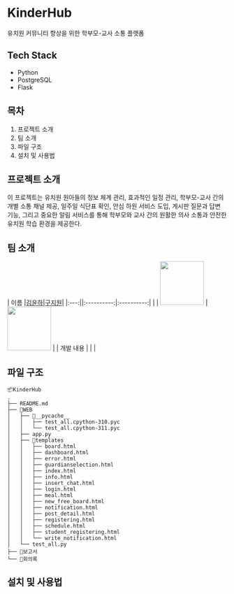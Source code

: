 # KinderHub
유치원 커뮤니티 향상을 위한 학부모-교사 소통 플랫폼

## Tech Stack

- Python
- PostgreSQL
- Flask

## 목차

1. 프로젝트 소개
2. 팀 소개
3. 파일 구조
4. 설치 및 사용법

## 프로젝트 소개

이 프로젝트는 유치원 원아들의 정보 체계 관리, 효과적인 일정 관리, 학부모-교사 간의 개별 소통 채널 제공, 일주일 식단표 확인, 안심 하원 서비스 도입, 게시판 질문과 답변 기능, 그리고 중요한 알림 서비스를 통해 학부모와 교사 간의 원활한 의사 소통과 안전한 유치원 학습 환경을 제공한다.

## 팀 소개
| 이름 |[김윤하](https://github.com/xdbsgk)|[구지원](https://github.com/kUZEEwon)|
|:---:||:----------:|:----------:|
| | <img src="https://github.com/xdbsgk" width="100"> | <img src="https://github.com/kUZEEwon" width="100">  |
| 개발 내용 | | |

## 파일 구조
```
📦KinderHub
.
├── README.md
├── 📂WEB
│   ├── 📂__pycache__
│   │   ├── test_all.cpython-310.pyc
│   │   └── test_all.cpython-311.pyc
│   ├── app.py
│   ├── 📂templates
│   │   ├── board.html
│   │   ├── dashboard.html
│   │   ├── error.html
│   │   ├── guardianselection.html
│   │   ├── index.html
│   │   ├── info.html
│   │   ├── insert_chat.html
│   │   ├── login.html
│   │   ├── meal.html
│   │   ├── new_free_board.html
│   │   ├── notification.html
│   │   ├── post_detail.html
│   │   ├── registering.html
│   │   ├── schedule.html
│   │   ├── student_registering.html
│   │   └── write_notification.html
│   └── test_all.py
├── 📂보고서
└── 📂회의록
```

## 설치 및 사용법
